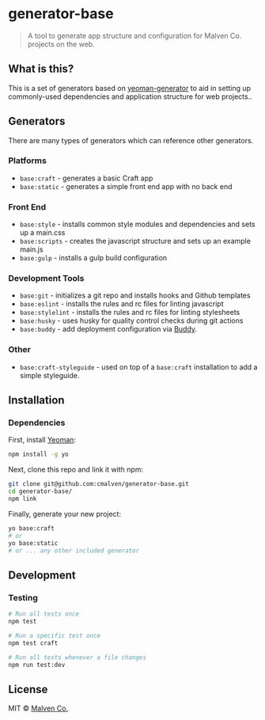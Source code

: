 # generator-base

> A tool to generate app structure and configuration for Malven Co. projects on the web.

## What is this?

This is a set of generators based on [yeoman-generator](https://github.com/yeoman/generator) to aid in setting up commonly-used dependencies and application structure for web projects..

## Generators

There are many types of generators which can reference other generators.

### Platforms

- `base:craft` - generates a basic Craft app
- `base:static` - generates a simple front end app with no back end

### Front End

- `base:style` - installs common style modules and dependencies and sets up a main.css
- `base:scripts` - creates the javascript structure and sets up an example main.js
- `base:gulp` - installs a gulp build configuration

### Development Tools

- `base:git` - initializes a git repo and installs hooks and Github templates
- `base:eslint` - installs the rules and rc files for linting javascript
- `base:stylelint` - installs the rules and rc files for linting stylesheets
- `base:husky` - uses husky for quality control checks during git actions
- `base:buddy` - add deployment configuration via [Buddy](https://buddy.works).

### Other

- `base:craft-styleguide` - used on top of a `base:craft` installation to add a simple styleguide.


## Installation

### Dependencies

First, install [Yeoman](https://github.com/yeoman/generator):

```bash
npm install -g yo
```

Next, clone this repo and link it with npm:

```bash
git clone git@github.com:cmalven/generator-base.git
cd generator-base/
npm link
```

Finally, generate your new project:

```bash
yo base:craft
# or
yo base:static
# or ... any other included generator
```

## Development

### Testing

```bash
# Run all tests once
npm test

# Run a specific test once
npm test craft

# Run all tests whenever a file changes
npm run test:dev
```

## License

MIT © [Malven Co.](https://malven.co)
